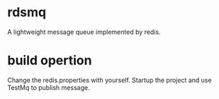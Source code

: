 # rdsmq
A lightweight message queue implemented by redis.

# build opertion
Change the redis.properties with yourself.
Startup the project and use TestMq to publish message.
